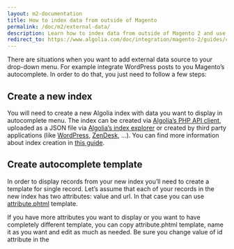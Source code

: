 ```yaml
---
layout: m2-documentation
title: How to index data from outside of Magento
permalink: /doc/m2/external-data/
description: Learn how to index data from outside of Magento 2 and use it together with Algolia extension for Magento 2
redirect_to: https://www.algolia.com/doc/integration/magento-2/guides/create-a-custom-extension/
---
```


There are situations when you want to add external data source to your drop-down menu. For example integrate WordPress posts to you Magento’s autocomplete. In order to do that, you just need to follow a few steps:

## Create a new index

You will need to create a new Algolia index with data you want to display in autocomplete menu. The index can be created via [Algolia’s PHP API client](https://github.com/algolia/algoliasearch-client-php), uploaded as a JSON file via [Algolia’s index explorer](https://www.algolia.com/explorer) or created by third party applications (like [WordPress](https://community.algolia.com/wordpress/), [ZenDesk](https://community.algolia.com/zendesk/), ...). You can find more information about index creation in [this guide](https://www.algolia.com/doc/guides/getting-started/quick-start#creating-your-first-index).

## Create autocomplete template

In order to display records from your new index you’ll need to create a template for single record. Let’s assume that each of your records in the new index has two attributes: value and url. In that case you can use [attribute.phtml](https://github.com/algolia/algoliasearch-magento/blob/master/app/design/frontend/base/default/template/algoliasearch/autocomplete/attribute.phtml) template.

If you have more attributes you want to display or you want to have completely different template, you can copy attribute.phtml template, name it as you want and edit as much as needed. Be sure you change value of id attribute in the <script> tag when creating a new template.

When you have your custom template created, you need to add it to [algoliasearch.xml layout file](https://github.com/algolia/algoliasearch-magento/blob/master/app/design/frontend/base/default/layout/algoliasearch.xml) to tell Magento to render this template to the website. You can locate

```xml
<!-- INSERT YOUR CUSTOM TEMPLATES HERE -->
```

lines and add a new line according example:

```xml
<!-- 
Example: 
<block type="core/template" template="algoliasearch/[autocomplete_or_instantsearch]/your_custom_template_name.phtml" name="algolia-your-custom-template-name"/> 
-->
```

## Create new data data source

To create a new data source you need to edit [autocomplete.js](https://github.com/algolia/algoliasearch-magento/blob/master/js/algoliasearch/autocomplete.js) file in the extension’s JavaScript folder. There you are able to create a custom data source, append it to sources variable and pass it to autocomplete(...) call.

To do so, you need to locate 

```javascript
/**
 * ADD YOUR CUSTOM DATA SOURCE HERE
 **/
```

lines. You can put your new data source bellow those lines:

```javascript
/**
 * ADD YOUR CUSTOM DATA SOURCE HERE
 **/

// new source appended to the `sources` array

var yourIndex = algolia_client.initIndex("your_index_name");

var customIndexOptions = {
  hitsPerPage: 4
};

sources.push({
  source: $.fn.autocomplete.sources.hits(yourIndex, customIndexOptions),
  templates: {
    suggestion: function (hit) {
	  // id_of_your_template should be value of ID attribute 
	  // in <script> tag of your template
	  var template = $('#id_of_your_template').html();
	  
	  return algoliaBundle.Hogan.compile(template).render(hit);
    }
  }
});
```

That’s it. Now you are able to search for your external data.

More information about autocomplete data sources and other autocomplete.js features you can read in [this tutorial](https://www.algolia.com/doc/guides/search/auto-complete#ui).